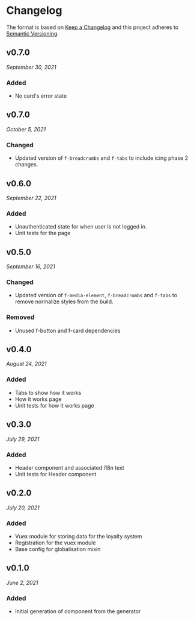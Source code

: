 # Changelog

The format is based on [Keep a Changelog](http://keepachangelog.com/en/1.0.0/)
and this project adheres to [Semantic Versioning](http://semver.org/spec/v2.0.0.html).


v0.7.0
------------------------------
*September 30, 2021*

### Added
- No card's error state


v0.7.0
------------------------------
*October 5, 2021*

### Changed
- Updated version of `f-breadcrumbs` and `f-tabs` to include icing phase 2 changes.


v0.6.0
------------------------------
*September 22, 2021*

### Added
- Unauthenticated state for when user is not logged in.
- Unit tests for the page


v0.5.0
------------------------------
*September 16, 2021*

### Changed
- Updated version of `f-media-element`, `f-breadcrumbs` and `f-tabs` to remove normalize styles from the build.

### Removed
- Unused f-button and f-card dependencies


v0.4.0
------------------------------
*August 24, 2021*

### Added
- Tabs to show how it works
- How it works page
- Unit tests for how it works page


v0.3.0
------------------------------
*July 29, 2021*

### Added
- Header component and associated i18n text
- Unit tests for Header component


v0.2.0
------------------------------
*July 20, 2021*

### Added
- Vuex module for storing data for the loyalty system
- Registration for the vuex module
- Base config for globalisation mixin


v0.1.0
------------------------------
*June 2, 2021*

### Added
- Initial generation of component from the generator
